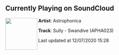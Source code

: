 ## Currently Playing on SoundCloud

[<img align="left" width="100" src="https://i1.sndcdn.com/artworks-owwUWqGQhYnYM2zd-wgRXPA-t50x50.jpg">](https://soundcloud.com/astrophonica/swandive?in_system_playlist=your-playback%3A%3Asaxurn%3A2020)

**Artist**: Astrophonica 

**Track**: Sully - Swandive (APHA023)

Last updated at 12/07/2020 15:28
